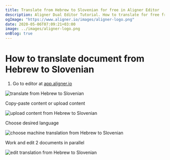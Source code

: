 ```yaml
---
title: Translate from Hebrew to Slovenian for free in Aligner Editor
description: Aligner Dual Editor Tutorial. How to translate for free from Hebrew to Slovenian. Aligner is multilingual document management platform. 
ogImage: "https://www.aligner.io/images/aligner-logo.png"
date: 2020-05-06T07:09:21+03:00
image: ../images/aligner-logo.png
onBlog: true
---
```


# How to translate document from Hebrew to Slovenian

1. Go to editor at [app.aligner.io](https://app.aligner.io "Aligner App web page")

![translate from Hebrew to Slovenian](../aligner-blank-editor.png "translate from Hebrew to Slovenian")

Copy-paste content or upload content

![upload content from Hebrew to Slovenian](../aligner-uploaded-document.png "upload content from Hebrew to Slovenian")

Choose desired language

![choose machine translation from Hebrew to Slovenian](../aligner-language-dropdown.png "choose machine translation from Hebrew to Slovenian")

Work and edit 2 documents in parallel

![edit translation from Hebrew to Slovenian](../aligner-double-sitded-editor.png "edit translation from Hebrew to Slovenian")

